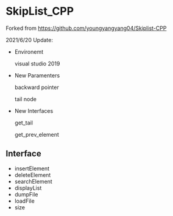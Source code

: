 # SkipList_CPP

Forked from https://github.com/youngyangyang04/Skiplist-CPP

2021/6/20 Update:
* Environemt

  visual studio 2019
  
* New Paramenters

  backward pointer
  
  tail node
  
* New Interfaces

  get_tail
  
  get_prev_element


## Interface
* insertElement
* deleteElement
* searchElement
* displayList
* dumpFile
* loadFile
* size
